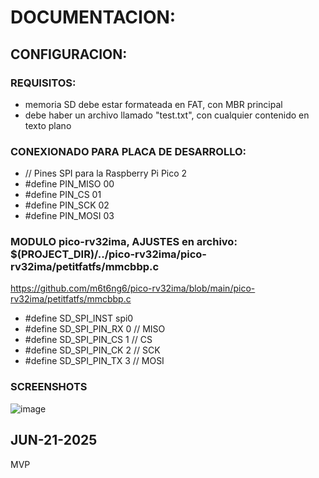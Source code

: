 # DOCUMENTACION:

## CONFIGURACION:

### REQUISITOS:
- memoria SD debe estar formateada en FAT, con MBR principal
- debe haber un archivo llamado "test.txt", con cualquier contenido en texto plano

### CONEXIONADO PARA PLACA DE DESARROLLO:
- // Pines SPI para la Raspberry Pi Pico 2
- #define PIN_MISO  00
- #define PIN_CS    01
- #define PIN_SCK   02
- #define PIN_MOSI  03

### MODULO pico-rv32ima, AJUSTES en archivo: $(PROJECT_DIR)/../pico-rv32ima/pico-rv32ima/petitfatfs/mmcbbp.c
https://github.com/m6t6ng6/pico-rv32ima/blob/main/pico-rv32ima/petitfatfs/mmcbbp.c
- #define SD_SPI_INST      spi0
- #define SD_SPI_PIN_RX    0   // MISO
- #define SD_SPI_PIN_CS    1   // CS
- #define SD_SPI_PIN_CK    2   // SCK
- #define SD_SPI_PIN_TX    3   // MOSI

### SCREENSHOTS

![image](https://github.com/user-attachments/assets/9ea8e01f-ca42-4832-bba8-39ae27e0968c)

## JUN-21-2025

MVP
